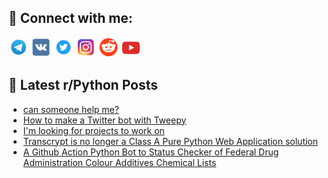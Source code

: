 ## 🔎 Connect with me:
[<img src="https://github.com/bullbesh/bullbesh/blob/main/images/Telegram.png" width="32" height="32" />](https://t.me/bullbesh)
[<img src="https://github.com/bullbesh/bullbesh/blob/main/images/VK.png" width="32" height="32" />](https://vk.com/bullbesh)
[<img src="https://github.com/bullbesh/bullbesh/blob/main/images/Twitter.png" width="32" height="32" />](https://twitter.com/bullbesh1)
[<img src="https://github.com/bullbesh/bullbesh/blob/main/images/Instagram.png" width="32" height="32" />](https://www.instagram.com/bullbesh)
[<img src="https://github.com/bullbesh/bullbesh/blob/main/images/Reddit.png" width="32" height="32" />](https://www.reddit.com/user/bullbesh)
[<img src="https://github.com/bullbesh/bullbesh/blob/main/images/YouTube.png" width="32" height="32" />](https://www.youtube.com/channel/UCtfjRs6uzgq5mfm8S06WTcg)

## 📕 Latest r/Python Posts
<!-- BLOG-POST-LIST:START -->
- [can someone help me?](https://www.reddit.com/r/Python/comments/x6keu7/can_someone_help_me/)
- [How to make a Twitter bot with Tweepy](https://www.reddit.com/r/Python/comments/x6jsnq/how_to_make_a_twitter_bot_with_tweepy/)
- [I&#39;m looking for projects to work on](https://www.reddit.com/r/Python/comments/x6j4jh/im_looking_for_projects_to_work_on/)
- [Transcrypt is no longer a Class A Pure Python Web Application solution](https://www.reddit.com/r/Python/comments/x6ipkm/transcrypt_is_no_longer_a_class_a_pure_python_web/)
- [A Github Action Python Bot to Status Checker of Federal Drug Administration Colour Additives Chemical Lists](https://www.reddit.com/r/Python/comments/x6ipae/a_github_action_python_bot_to_status_checker_of/)
<!-- BLOG-POST-LIST:END -->
